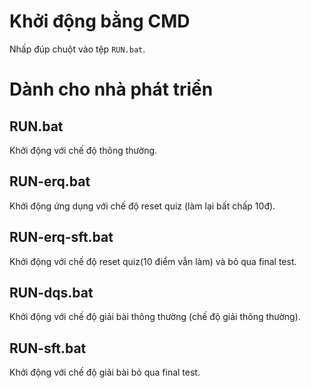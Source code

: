 # Khởi động bằng CMD

Nhấp đúp chuột vào tệp `RUN.bat`.

# Dành cho nhà phát triển

## RUN.bat

Khởi động với chế độ thông thường.

## RUN-erq.bat

Khởi động ứng dụng với chế độ reset quiz (làm lại bất chấp 10đ).

## RUN-erq-sft.bat

Khởi động với chế độ reset quiz(10 điểm vẫn làm) và bỏ qua final test.

## RUN-dqs.bat

Khởi động với chế độ giải bài thông thường (chế độ giải thông thường).  

## RUN-sft.bat

Khởi động với chế độ giải bài bỏ qua final test.  